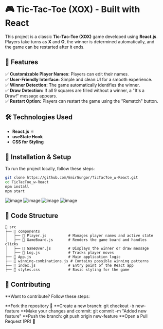 # 🎮 Tic-Tac-Toe (XOX) - Built with React

This project is a classic **Tic-Tac-Toe (XOX)** game developed using **React.js**.  
Players take turns as **X** and **O**, the winner is determined automatically, and the game can be restarted after it ends.  

## 🚀 Features

✅ **Customizable Player Names:** Players can edit their names.  
✅ **User-Friendly Interface:** Simple and clean UI for a smooth experience.  
✅ **Winner Detection:** The game automatically identifies the winner.  
✅ **Draw Detection:** If all 9 squares are filled without a winner, a "It's a Draw!" message appears.  
✅ **Restart Option:** Players can restart the game using the "Rematch" button.  

## 🛠️ Technologies Used

- **React.js** ⚛️  
- **useState Hook**  
- **CSS for Styling**  

## 📌 Installation & Setup

To run the project locally, follow these steps:

```bash
git clone https://github.com/EmirGungor/TicTacToe_w-React.git
cd TicTacToe_w-React
npm install
npm start
```



![image](https://github.com/user-attachments/assets/3be43c8c-469d-40e7-b21d-0e8a7f5823b8)
![image](https://github.com/user-attachments/assets/1d542e5e-48c2-4637-8c9b-0db3382aa406)
![image](https://github.com/user-attachments/assets/21628618-fdb4-43c8-9b7f-38aff06aa039)
![image](https://github.com/user-attachments/assets/b9fc28f4-4ec6-4c75-a028-5392d3ab6290)



 ## 📌 Code Structure

```plaintext
📂 src
├── 📂 components
│   ├── 📄 Player.js          # Manages player names and active state
│   ├── 📄 GameBoard.js       # Renders the game board and handles clicks
│   ├── 📄 GameOver.js        # Displays the winner or draw message
│   ├── 📄 Log.js             # Tracks player moves
├── 📄 App.js                 # Main application logic
├── 📄 winning-combinations.js # Contains possible winning patterns
├── 📄 index.js               # Entry point of the React app
├── 📄 styles.css             # Basic styling for the game
```



 ## 🤝 Contributing
**Want to contribute? Follow these steps:

**Fork the repository 🍴
**Create a new branch: git checkout -b new-feature
**Make your changes and commit: git commit -m "Added new feature"
**Push the branch: git push origin new-feature
**Open a Pull Request (PR) 🚀


